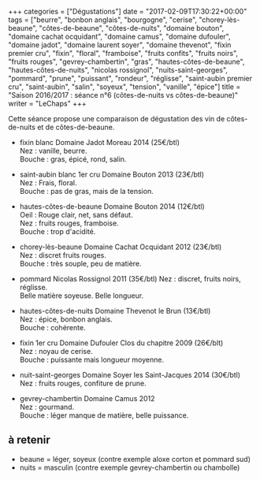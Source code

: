 +++
categories = ["Dégustations"]
date = "2017-02-09T17:30:22+00:00"
tags = ["beurre", "bonbon anglais", "bourgogne", "cerise", "chorey-lès-beaune", "côtes-de-beaune", "côtes-de-nuits", "domaine bouton", "domaine cachat ocquidant", "domaine camus", "domaine dufouler", "domaine jadot", "domaine laurent soyer", "domaine thevenot", "fixin premier cru", "fixin", "floral", "framboise", "fruits confits", "fruits noirs", "fruits rouges", "gevrey-chambertin", "gras", "hautes-côtes-de-beaune", "hautes-côtes-de-nuits", "nicolas rossignol", "nuits-saint-georges", "pommard", "prune", "puissant", "rondeur", "réglisse", "saint-aubin premier cru", "saint-aubin", "salin", "soyeux", "tension", "vanille", "épice"] 
title = "Saison 2016/2017 : séance n°6 (côtes-de-nuits vs côtes-de-beaune)"
writer = "LeChaps"
+++

Cette séance propose une comparaison de dégustation des vin de côtes-de-nuits et de côtes-de-beaune.

* fixin blanc Domaine Jadot Moreau 2014 (25€/btl)  
Nez : vanille, beurre.  
Bouche : gras, épicé, rond, salin.

* saint-aubin blanc 1er cru Domaine Bouton 2013 (23€/btl)  
Nez : Frais, floral.  
Bouche : pas de gras, mais de la tension.

* hautes-côtes-de-beaune Domaine Bouton 2014 (12€/btl) <i class="fa fa-minus-circle"></i>  
Oeil : Rouge clair, net, sans défaut.  
Nez : fruits rouges, framboise.  
Bouche : trop d'acidité.

* chorey-lès-beaune Domaine Cachat Ocquidant 2012 (23€/btl) <i class="fa fa-minus-circle"></i>  
Nez : discret fruits rouges.  
Bouche : très souple, peu de matière.

* pommard Nicolas Rossignol 2011 (35€/btl)
Nez : discret, fruits noirs, réglisse.  
Belle matière soyeuse. Belle longueur.

* hautes-côtes-de-nuits Domaine Thevenot le Brun (13€/btl)  
Nez : épice, bonbon anglais.  
Bouche : cohérente.

* fixin 1er cru Domaine Dufouler Clos du chapitre 2009 (26€/blt)  
Nez : noyau de cerise.  
Bouche : puissante mais longueur moyenne.

* nuit-saint-georges Domaine Soyer les Saint-Jacques 2014 (30€/btl)  
Nez : fruits rouges, confiture de prune.

* gevrey-chambertin Domaine Camus 2012  
Nez : gourmand.  
Bouche : léger manque de matière, belle puissance.

## à retenir

* beaune = léger, soyeux (contre exemple aloxe corton et pommard sud)  
* nuits = masculin (contre exemple gevrey-chambertin ou chambolle)
